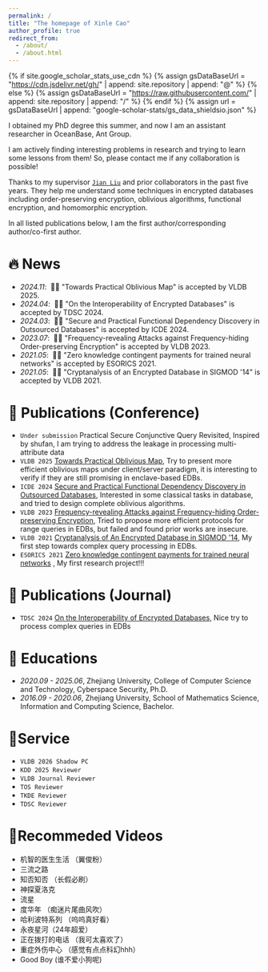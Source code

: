```yaml
---
permalink: /
title: "The homepage of Xinle Cao"
author_profile: true
redirect_from: 
  - /about/
  - /about.html
---
```


{% if site.google_scholar_stats_use_cdn %}
{% assign gsDataBaseUrl = "https://cdn.jsdelivr.net/gh/" | append: site.repository | append: "@" %}
{% else %}
{% assign gsDataBaseUrl = "https://raw.githubusercontent.com/" | append: site.repository | append: "/" %}
{% endif %}
{% assign url = gsDataBaseUrl | append: "google-scholar-stats/gs_data_shieldsio.json" %}

<span class='anchor' id='about-me'></span>

I obtained my PhD degree this summer, and now I am an assistant researcher in OceanBase, Ant Group.

I am actively finding interesting problems in research and trying to learn some lessons from them! So, please contact me if any collaboration is possible!

Thanks to my supervisor [``Jian Liu``](https://jianliu.phd) and prior collaborators in the past five years. They help me understand some techniques in encrypted databases including order-preserving encryption, oblivious algorithms, functional encryption, and homomorphic encryption.

In all listed publications below, I am the first author/corresponding author/co-first author.


# 🔥 News
- *2024.11*: &nbsp;🎉🎉 "Towards Practical Oblivious Map" is accepted by VLDB 2025.
- *2024.04*: &nbsp;🎉🎉 "On the Interoperability of Encrypted Databases" is accepted by TDSC 2024.
- *2024.03*: &nbsp;🎉🎉 "Secure and Practical Functional Dependency Discovery in Outsourced Databases" is accepted by ICDE 2024.
- *2023.07*: &nbsp;🎉🎉 "Frequency-revealing Attacks against Frequency-hiding Order-preserving Encryption" is accepted by VLDB 2023.
- *2021.05*: &nbsp;🎉🎉 "Zero knowledge contingent payments for trained neural networks" is accepted by ESORICS 2021.
- *2021.05*: &nbsp;🎉🎉 "Cryptanalysis of an Encrypted Database in SIGMOD '14" is accepted by VLDB 2021.

# 📝 Publications (Conference)
- ``Under submission`` Practical Secure Conjunctive Query Revisited, Inspired by shufan, I am trying to address the leakage in processing multi-attribute data
- ``VLDB 2025`` [Towards Practical Oblivious Map](https://eprint.iacr.org/2024/1650), Try to present more efficient oblivious maps under client/server paradigm, it is interesting to verify if they are still promising in enclave-based EDBs.
- ``ICDE 2024`` [Secure and Practical Functional Dependency Discovery in Outsourced Databases](https://eprint.iacr.org/2023/1969), Interested in some classical tasks in database, and tried to design complete oblivious algorithms.
- ``VLDB 2023`` [Frequency-revealing Attacks against Frequency-hiding Order-preserving Encryption](https://eprint.iacr.org/2023/1122), Tried to propose more efficient protocols for range queries in EDBs, but failed and found prior works are insecure.
- ``VLDB 2021`` [Cryptanalysis of An Encrypted Database in SIGMOD '14](http://vldb.org/pvldb/vol14/p1743-liu.pdf), My first step towards complex query processing in EDBs.
- ``ESORICS 2021`` [Zero knowledge contingent payments for trained neural networks](https://link.springer.com/chapter/10.1007/978-3-030-88428-4_31) <strong><span class='show_paper_citations' data='2JKA6WAAAAAJ:9yKSN-GCB0IC'></span></strong>, My first research project!!!

# 📝 Publications (Journal)
- ``TDSC 2024`` [On the Interoperability of Encrypted Databases](https://ieeexplore.ieee.org/abstract/document/10588984), Nice try to process complex queries in EDBs

# 📖 Educations
- *2020.09 - 2025.06*, Zhejiang University, College of Computer Science and Technology, Cyberspace Security, Ph.D.
- *2016.09 - 2020.06*, Zhejiang University, School of Mathematics Science, Information and Computing Science, Bachelor.



# 📃Service
- ``VLDB 2026 Shadow PC``
- ``KDD 2025 Reviewer``
- ``VLDB Journal Reviewer``
- ``TOS Reviewer``
- ``TKDE Reviewer``
- ``TDSC Reviewer``

# 🎁Recommeded Videos
- 机智的医生生活 （翼俊粉）
- 三流之路
- 知否知否 （长假必刷）
- 神探夏洛克
- 流星
- 度华年 （痴迷片尾曲风吹）
- 哈利波特系列 （呜呜真好看）
- 永夜星河（24年超爱）
- 正在拨打的电话 （我可太喜欢了）
- 重症外伤中心 （感觉有点点科幻hhh）
- Good Boy (谁不爱小狗呢)
